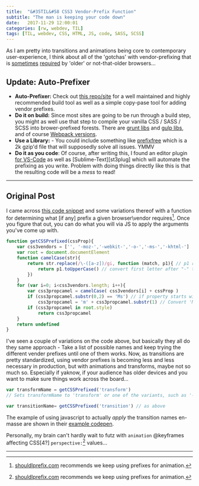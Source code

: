 ```yaml
---
title:  "&#35TIL&#58 CSS3 Vendor-Prefix Function"
subtitle: "The man is keeping your code down"
date:   2017-11-29 12:00:01
categories: [rw, webdev, TIL]
tags: [TIL, webdev, CSS, HTML, JS, code, SASS, SCSS]
---
```

As I am pretty into transitions and animations being core to contemporary user-experience, I think about all of the 'gotchas' with vendor-prefixing that is [sometimes][shouldIprefix] [required][caniuse] by 'older' or not-that-older browsers...

## Update: Auto-Prefixer
* **Auto-Prefixer:** Check out [this repo/site][Autoprefixer] for a well maintained and highly recommended build tool as well as a simple copy-pase tool for adding vendor prefixes.
* **Do it on build:** Since most sites are going to be run through a build step, you might as well use that step to compile your vanilla CSS / SASS / SCSS into brower-prefixed forests. There are [grunt libs][grunt] and [gulp libs][gulp], and of course [Webpack versions][webpack].
* **Use a Library:** - You could include something like [prefixfree][prefixfree] which is a 2k gzip'd file that will supposedly solve all issues. YMMV
* **Do it as you code**: Of course, after writing this, I found an editor plugin [for VS-Code][vscplug] as well as [Sublime-Text][st3plug] which will automate the prefixing as you write. Problem with doing things directly like this is that the resulting code will be a _mess_ to read!

---
## Original Post
I came across [this code snippet][snippet] and some variations thereof with a function for determining what [if any] prefix a given browser\vendor requires[^n]. Once you figure that out, you can do what you will via JS to apply the arguments you've come up with. 

```javascript
function getCSSPrefixed(cssProp){
    var css3vendors = ['', '-moz-','-webkit-','-o-','-ms-','-khtml-']
    var root = document.documentElement
    function camelCase(str){
        return str.replace(/\-([a-z])/gi, function (match, p1){ // p1 references submatch in parentheses
            return p1.toUpperCase() // convert first letter after "-" to uppercase
        })
    }
    for (var i=0; i<css3vendors.length; i++){
        var css3propcamel = camelCase( css3vendors[i] + cssProp )
        if (css3propcamel.substr(0,2) == 'Ms') // if property starts with 'Ms'
            css3propcamel = 'm' + css3propcamel.substr(1) // Convert 'M' to lowercase
        if (css3propcamel in root.style)
            return css3propcamel
    }
    return undefined
}
```

I've seen a couple of variations on the code above, but basically they all do they same approach - Take a list of possible names and keep trying the different vender prefixes until one of them works. Now, as transitions are pretty standardized, using vendor prefixes is becoming less and less necessary in production, but with animations and transforms, maybe not so much so. Especially if yaknow, if your audience has older devices and you want to make sure things work across the board...

```javascript
var transformName = getCSSPrefixed('transform') 
// Sets transformName to 'transform' or one of the variants, such as '-moz-transform', '-webkit-transform-', etc

var transitionName= getCSSPrefixed('transition') // as above
```

The example of using javascript to actually _apply_ the transition names en-masse are shown in their [example codepen][example].

Personally, my brain can't hardly wait to futz with `animation` @keyframes affecting CSS[4?] `perspective:`[^n] values...

---

[^n]: [shouldIprefix.com][shouldIprefix] recommends we keep using prefixes for animation.
[^n]: I'm alright with, and would even _recommend_ using ES5 `var` and hoisted `function`s since you _are_ looking for support in older devices which likely are not down kosher with arrow functions...
[^n]: Yep. It's coming. The cousin of 3D Transforms - https://developer.mozilla.org/en-US/docs/Web/CSS/perspective

[Autoprefixer]: https://autoprefixer.github.io/
[caniuse]: https://caniuse.com/
[example]: https://codepen.io/georgec/pen/apoJbq/
[grunt]: https://github.com/nDmitry/grunt-autoprefixer
[gulp]: https://github.com/sindresorhus/gulp-autoprefixer
[shouldIprefix]: http://shouldiprefix.com/#animations
[snippet]: http://www.javascriptkit.com/javatutors/css-transition-functions.shtml
[st3plugin]: https://packagecontrol.io/packages/Autoprefixer
[vscplug]: https://marketplace.visualstudio.com/items?itemName=sporiley.css-auto-prefix
[webpack]: http://jimfrenette.com/2017/11/webpack-3-sass-cssnano-autoprefixer-workflow/
[prefixfree]: https://leaverou.github.io/prefixfree/